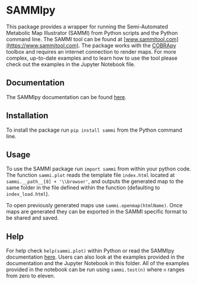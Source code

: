 # SAMMIpy

This package provides a wrapper for running the Semi-Automated Metabolic Map Illustrator (SAMMI) from Python scripts and the Python command line. The SAMMI tool can be found at [www.sammitool.com](https://www.sammitool.com). The package works with the [COBRApy](https://opencobra.github.io/cobrapy/) toolbox and requires an internet connection to render maps. For more complex, up-to-date examples and to learn how to use the tool please check out the examples in the Jupyter Notebook file.

## Documentation
The SAMMIpy documentation can be found [here](https://sammipy.readthedocs.io/en/latest/).

## Installation

To install the package run ```pip install sammi``` from the Python command line.

## Usage

To use the SAMMI package run ```import sammi``` from within your python code. The function ```sammi.plot``` reads the template file ```index.html``` located at ```sammi.__path__[0] + '\\browser'```, and outputs the generated map to the same folder in the file defined within the function (defaulting to ```index_load.html```). 

To open previously generated maps use ```sammi.openmap(htmlName)```. Once maps are generated they can be exported in the SAMMI specific format to be shared and saved.

## Help

For help check ```help(sammi.plot)``` within Python or read the SAMMIpy documentation [here](https://sammipy.readthedocs.io/en/latest/). Users can also look at the examples provided in the documentation and the Jupyter Notebook in this folder. All of the examples provided in the notebook can be run using ```sammi.test(n)``` where ```n``` ranges from zero to eleven.